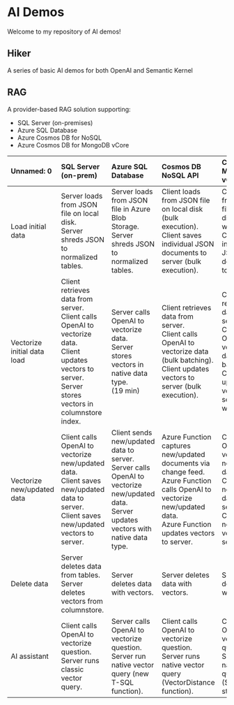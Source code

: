 # AI Demos

Welcome to my repository of AI demos!

## Hiker

A series of basic AI demos for both OpenAI and Semantic Kernel

## RAG

A provider-based RAG solution supporting:
- SQL Server (on-premises)
- Azure SQL Database
- Azure Cosmos DB for NoSQL
- Azure Cosmos DB for MongoDB vCore

| Unnamed: 0                  | SQL Server (on-prem)                                                                                                                                                         | Azure SQL Database                                                                                                                              | Cosmos DB NoSQL API                                                                                                                                                                                     | Cosmos DB MongoDB vCore                                                                                                                                                                     |
|:----------------------------|:-----------------------------------------------------------------------------------------------------------------------------------------------------------------------------|:------------------------------------------------------------------------------------------------------------------------------------------------|:--------------------------------------------------------------------------------------------------------------------------------------------------------------------------------------------------------|:--------------------------------------------------------------------------------------------------------------------------------------------------------------------------------------------|
| Load initial data           | Server loads from JSON file on local disk.<br>Server shreds JSON to normalized tables.                                                                                       | Server loads from JSON file in Azure Blob Storage.<br>Server shreds JSON to normalized tables.                                                  | Client loads from JSON file on local disk (bulk execution).<br>Client saves individual JSON documents to server (bulk execution).                                                                 | Client loads from JSON file on local disk (bulk write),<br>Client saves individual JSON documents to server.                                          |
| Vectorize initial data load | Client retrieves data from server.<br>Client calls OpenAI to vectorize data.<br>Client updates vectors to server.<br>Server stores vectors in columnstore index.             | Server calls OpenAI to vectorize data.<br>Server stores vectors in native data type.<br>(19 min)                                                | Client retrieves data from server.<br>Client calls OpenAI to vectorize data (bulk batching).<br>Client updates vectors to server (bulk execution).                                                  | Client retrieves data from server.<br>Client calls OpenAI to vectorize data (bulk batching).<br>Client updates vectors to server (bulk write).       |
| Vectorize new/updated data  | Client calls OpenAI to vectorize new/updated data.<br>Client saves new/updated data to server.<br>Client saves new/updated vectors to server.                                | Client sends new/updated data to server.<br>Server calls OpenAI to vectorize new/updated data.<br>Server updates vectors with native data type. | Azure Function captures new/updated documents via change feed.<br>Azure Function calls OpenAI to vectorize new/updated data.<br>Azure Function updates vectors to server.                           | Client calls OpenAI to vectorize new/updated data.<br>Client saves new/updated data to server.<br>Client saves new/updated vectors to server.        |
| Delete data                 | Server deletes data from tables.<br>Server deletes vectors from columnstore.                                                                                                 | Server deletes data with vectors.                                                                                                               | Server deletes data with vectors.                                                                                                                                                                       | Server deletes data with vectors.                                                                                                                                                           |
| AI assistant                | Client calls OpenAI to vectorize question.<br>Server runs classic vector query.                                                                                              | Server calls OpenAI to vectorize question.<br>Server run native vector query  (new T-SQL function).                                             | Client calls OpenAI to vectorize question.<br>Server runs native vector query (VectorDistance function).                                                                                                | Client calls OpenAI to vectorize question.<br>Server runs native vector query ($search stage).                                                                                              |
